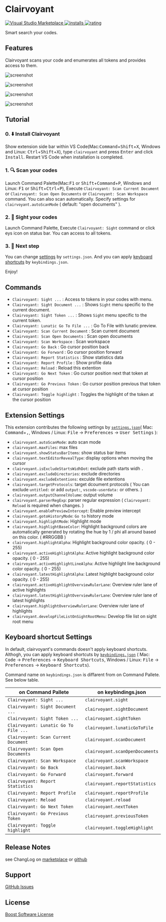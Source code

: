 # Clairvoyant

[![Visual Studio Marketplace](https://vsmarketplacebadge.apphb.com/version/wraith13.clairvoyant.svg) ![installs](https://vsmarketplacebadge.apphb.com/installs/wraith13.clairvoyant.svg) ![rating](https://vsmarketplacebadge.apphb.com/rating/wraith13.clairvoyant.svg)](https://marketplace.visualstudio.com/items?itemName=wraith13.clairvoyant)

Smart search your codes.

## Features

Clairvoyant scans your code and enumerates all tokens and provides access to them.

![screenshot](images/screenshot4.png)

![screenshot](images/screenshot.png)

![screenshot](images/screenshot2.png)

![screenshot](images/screenshot3.png)

## Tutorial

### 0. ⬇️ Install Clairvoyant

Show extension side bar within VS Code(Mac:<kbd>Command</kbd>+<kbd>Shift</kbd>+<kbd>X</kbd>, Windows and Linux: <kbd>Ctrl</kbd>+<kbd>Shift</kbd>+<kbd>X</kbd>), type `clairvoyant` and press <kbd>Enter</kbd> and click <kbd>Install</kbd>. Restart VS Code when installation is completed.

### 1. 🔍 Scan your codes

Launch Command Palette(Mac:<kbd>F1</kbd> or <kbd>Shift</kbd>+<kbd>Command</kbd>+<kbd>P</kbd>, Windows and Linux: <kbd>F1</kbd> or <kbd>Shift</kbd>+<kbd>Ctrl</kbd>+<kbd>P</kbd>), Execute `Clairvoyant: Scan Current Document` or `Clairvoyant: Scan Open Documents` or `Clairvoyant: Scan Workspace` command. You can also scan automatically. Specify settings for `clairvoyant.autoScanMode` ( default: "open documents" ).

### 2. 🚀 Sight your codes

Launch Command Palette, Execute `Clairvoyant: Sight` command or click eys icon on status bar. You can access to all tokens.

### 3. 🔧 Next step

You can change [settings](#extension-settings) by `settings.json`. And you can apply [keyboard shortcuts](#keyboard-shortcut-settings) by `keybindings.json`.

Enjoy!

## Commands

* `Clairvoyant: Sight ...` : Access to tokens in your codes with menu.
* `Clairvoyant: Sight Document ...` : Shows `Sight` menu specific to the current document.
* `Clairvoyant: Sight Token ...` : Shows `Sight` menu specific to the current token.
* `Clairvoyant: Lunatic Go To File ...` : Go To File with lunatic preview.
* `Clairvoyant: Scan Current Document` : Scan current document
* `Clairvoyant: Scan Open Documents` : Scan open documents
* `Clairvoyant: Scan Workspace` : Scan workspace
* `Clairvoyant: Go Back` : Go cursor position back
* `Clairvoyant: Go Forward` : Go cursor position forward
* `Clairvoyant: Report Statistics` : Show statistics data
* `Clairvoyant: Report Profile` : Show profile data
* `Clairvoyant: Reload` : Reload this extention
* `Clairvoyant: Go Next Token` : Go cursor position next that token at cursor position
* `Clairvoyant: Go Previous Token` : Go cursor position previous that token at cursor position
* `Clairvoyant: Toggle highlight` : Toggles the highlight of the token at the cursor position

## Extension Settings

This extension contributes the following settings by [`settings.json`](https://code.visualstudio.com/docs/customization/userandworkspace#_creating-user-and-workspace-settings)( Mac: <kbd>Command</kbd>+<kbd>,</kbd>, Windows / Linux: <kbd>File</kbd> -> <kbd>Preferences</kbd> -> <kbd>User Settings</kbd> ):

* `clairvoyant.autoScanMode`: auto scan mode
* `clairvoyant.maxFiles`: max files
* `clairvoyant.showStatusBarItems`: show status bar items
* `clairvoyant.textEditorRevealType`: display options when moving the cursor
* `clairvoyant.isExcludeStartsWidhDot`: exclude path starts widh `.`
* `clairvoyant.excludeDirectories`: exclude directories
* `clairvoyant.excludeExtentions`: exculde file extentions
* `clairvoyant.targetProtocols`: target dcoument protocols ( You can exclude `untitled:` or add `output:`, `vscode-userdata:` or others. )
* `clairvoyant.outputChannelVolume`: output volume
* `clairvoyant.parserRegExp`: parser regular expression ( `Clairvoyant: Reload` is required when changes. )
* `clairvoyant.enablePreviewIntercept`: Enable preview intercept
* `clairvoyant.gotoHistoryMode`: `Go to` history mode
* `clairvoyant.highlightMode`: Highlight mode
* `clairvoyant.highlightBaseColor`: Highlight background colors are automatically generated by rotating the hue by 1 / phi all around based on this color. ( #RRGGBB )
* `clairvoyant.highlightAlpha`: Highlight background color opacity. ( 0 - 255)
* `clairvoyant.activeHighlightAlpha`: Active highlight background color opacity. ( 0 - 255)
* `clairvoyant.activeHighlightLineAlpha`: Active highlight line background color opacity. ( 0 - 255)
* `clairvoyant.latestHighlightAlpha`: Latest highlight background color opacity. ( 0 - 255)
* `clairvoyant.activeHighlightOverviewRulerLane`: Overview ruler lane of active highlights
* `clairvoyant.latestHighlightOverviewRulerLane`: Overview ruler lane of latest highlights
* `clairvoyant.highlightOverviewRulerLane`: Overview ruler lane of highlights
* `clairvoyant.developFileListOnSightRootMenu`: Develop file list on sight root menu

## Keyboard shortcut Settings

In default, clairvoyant's commands doesn't apply keyboard shortcuts. Althogh,
you can apply keyboard shortcuts by [`keybindings.json`](https://code.visualstudio.com/docs/customization/keybindings#_customizing-shortcuts)
( Mac: <kbd>Code</kbd> -> <kbd>Preferences</kbd> -> <kbd>Keyboard Shortcuts</kbd>, Windows / Linux: <kbd>File</kbd> -> <kbd>Preferences</kbd> -> <kbd>Keyboard Shortcuts</kbd>).

Command name on `keybindings.json` is diffarent from on Command Pallete. See below table.

|on Command Pallete|on keybindings.json|
|-|-|
|`Clairvoyant: Sight ...`|`clairvoyant.sight`|
|`Clairvoyant: Sight Document ...`|`clairvoyant.sightDocument`|
|`Clairvoyant: Sight Token ...`|`clairvoyant.sightToken`|
|`Clairvoyant: Lunatic Go To File ...`|`clairvoyant.lunaticGoToFile`|
|`Clairvoyant: Scan Current Document`|`clairvoyant.scanDocument`|
|`Clairvoyant: Scan Open Documents`|`clairvoyant.scanOpenDocuments`|
|`Clairvoyant: Scan Workspace`|`clairvoyant.scanWorkspace`|
|`Clairvoyant: Go Back`|`clairvoyant.back`|
|`Clairvoyant: Go Forward`|`clairvoyant.forward`|
|`Clairvoyant: Report Statistics`|`clairvoyant.reportStatistics`|
|`Clairvoyant: Report Profile`|`clairvoyant.reportProfile`|
|`Clairvoyant: Reload`|`clairvoyant.reload`|
|`Clairvoyant: Go Next Token`|`clairvoyant.nextToken`|
|`Clairvoyant: Go Previous Token`|`clairvoyant.previousToken`|
|`Clairvoyant: Toggle highlight`|`clairvoyant.toggleHighlight`|

## Release Notes

see ChangLog on [marketplace](https://marketplace.visualstudio.com/items/wraith13.clairvoyant-vscode/changelog) or [github](https://github.com/wraith13/clairvoyant-vscode/blob/master/CHANGELOG.md)

## Support

[GitHub Issues](https://github.com/wraith13/clairvoyant-vscode/issues)

## License

[Boost Software License](https://github.com/wraith13/clairvoyant-vscode/blob/master/LICENSE_1_0.txt)
